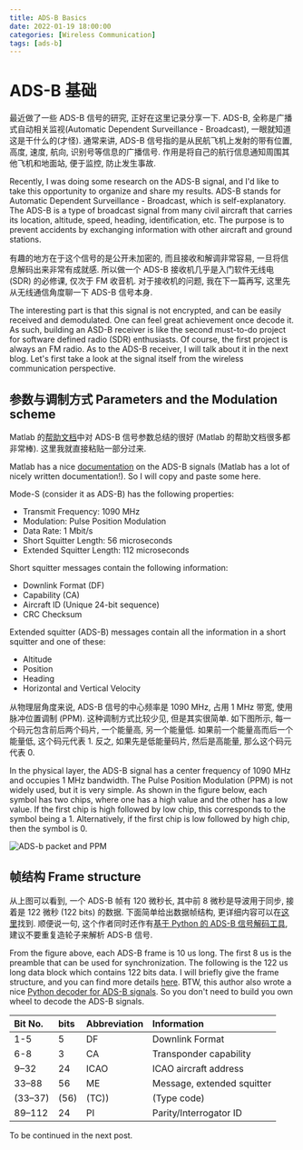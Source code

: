 ```yaml
---
title: ADS-B Basics
date: 2022-01-19 18:00:00
categories: [Wireless Communication]
tags: [ads-b]
---
```

# ADS-B 基础

最近做了一些 ADS-B 信号的研究, 正好在这里记录分享一下. ADS-B, 全称是广播式自动相关监视(Automatic Dependent Surveillance - Broadcast), 一眼就知道这是干什么的(才怪). 通常来讲, ADS-B 信号指的是从民航飞机上发射的带有位置, 高度, 速度, 航向, 识别号等信息的广播信号. 作用是将自己的航行信息通知周围其他飞机和地面站, 便于监控, 防止发生事故.

Recently, I was doing some research on the ADS-B signal, and I'd like to take this opportunity to organize and share my results. ADS-B stands for Automatic Dependent Surveillance - Broadcast, which is self-explanatory. The ADS-B is a type of broadcast signal from many civil aircraft that carries its location, altitude, speed, heading, identification, etc. The purpose is to prevent accidents by exchanging information with other aircraft and ground stations.

有趣的地方在于这个信号的是公开未加密的, 而且接收和解调非常容易, 一旦将信息解码出来非常有成就感. 所以做一个 ADS-B 接收机几乎是入门软件无线电 (SDR) 的必修课, 仅次于 FM 收音机. 对于接收机的问题, 我在下一篇再写, 这里先从无线通信角度聊一下 ADS-B 信号本身. 

The interesting part is that this signal is not encrypted, and can be easily received and demodulated. One can feel great achievement once decode it. As such, building an ASD-B receiver is like the second must-to-do project for software defined radio (SDR) enthusiasts. Of course, the first project is always an FM radio. As to the ADS-B receiver, I will talk about it in the next blog. Let's first take a look at the signal itself from the wireless communication perspective.

## 参数与调制方式 Parameters and the Modulation scheme

Matlab 的[帮助文档](https://www.mathworks.com/help/supportpkg/rtlsdrradio/ug/airplane-tracking-using-ads-b-signals.html)中对 ADS-B 信号参数总结的很好 (Matlab 的帮助文档很多都非常棒). 这里我就直接粘贴一部分过来.

Matlab has a nice [documentation](https://www.mathworks.com/help/supportpkg/rtlsdrradio/ug/airplane-tracking-using-ads-b-signals.html) on the ADS-B signals (Matlab has a lot of nicely written documentation!). So I will copy and paste some here.

Mode-S (consider it as ADS-B) has the following properties:

- Transmit Frequency: 1090 MHz
- Modulation: Pulse Position Modulation
- Data Rate: 1 Mbit/s
- Short Squitter Length: 56 microseconds
- Extended Squitter Length: 112 microseconds

Short squitter messages contain the following information:

- Downlink Format (DF)
- Capability (CA)
- Aircraft ID (Unique 24-bit sequence)
- CRC Checksum

Extended squitter (ADS-B) messages contain all the information in a short squitter and one of these:

- Altitude
- Position
- Heading
- Horizontal and Vertical Velocity

从物理层角度来说, ADS-B 信号的中心频率是 1090 MHz, 占用 1 MHz 带宽, 使用脉冲位置调制 (PPM). 这种调制方式比较少见, 但是其实很简单. 如下图所示, 每一个码元包含前后两个码片, 一个能量高, 另一个能量低. 如果前一个能量高而后一个能量低, 这个码元代表 1. 反之, 如果先是低能量码片, 然后是高能量, 那么这个码元代表 0.

In the physical layer, the ADS-B signal has a center frequency of 1090 MHz and occupies 1 MHz bandwidth. The Pulse Position Modulation (PPM) is not widely used, but it is very simple. As shown in the figure below, each symbol has two chips, where one has a high value and the other has a low value. If the first chip is high followed by low chip, this corresponds to the symbol being a 1. Alternatively, if the first chip is low followed by high chip, then the symbol is 0. 

![ADS-b packet and PPM](/assets/img/ads-b_PPM.png)

## 帧结构 Frame structure
从上图可以看到, 一个 ADS-B 帧有 120 微秒长, 其中前 8 微秒是导波用于同步, 接着是 122 微秒 (122 bits) 的数据. 下面简单给出数据帧结构, 更详细内容可以在[这里](https://mode-s.org/decode/content/ads-b/1-basics.html)找到.
顺便说一句, 这个作者同时还作有[基于 Python 的 ADS-B 信号解码工具](https://github.com/junzis/pyModeS), 建议不要重复造轮子来解析 ADS-B 信号.

From the figure above, each ADS-B frame is 10 us long. The first 8 us is the preamble that can be used for synchronization. The following is the 122 us long data block which contains 122 bits data. I will briefly give the frame structure, and you can find more details [here](https://mode-s.org/decode/content/ads-b/1-basics.html).
BTW, this author also wrote a nice [Python decoder for ADS-B signals](https://github.com/junzis/pyModeS). So you don't need to build you own wheel to decode the ADS-B signals.


| Bit No. |bits  | Abbreviation | Information              |
|:--------|:-----|:-------------|:-----------              |
| 1-5     | 5    | DF           |Downlink Format           |
| 6-8     | 3    | CA           |Transponder capability    |
| 9–32    | 24   | ICAO         |ICAO aircraft address     |
| 33–88   | 56   | ME           |Message, extended squitter|
| (33–37) | (56) | (TC))        |(Type code)               |
| 89–112  | 24   | PI           |Parity/Interrogator ID    |

To be continued in the next post.